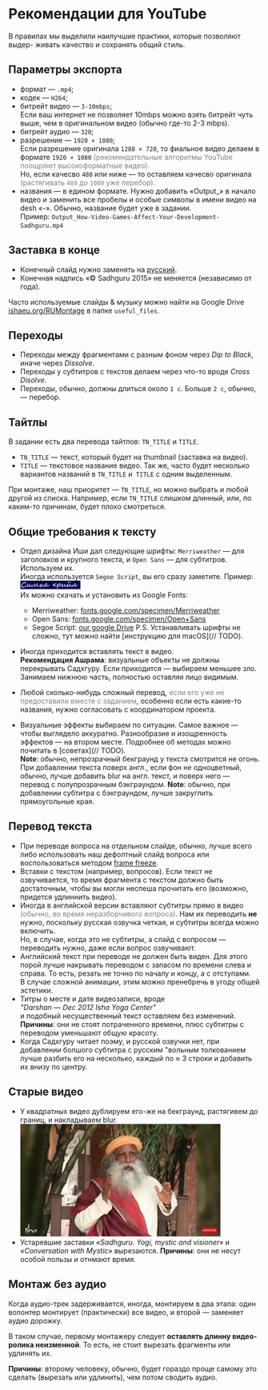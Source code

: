 # Рекомендации для YouTube

В правилах мы выделили наилучшие практики, которые позволяют выдер-
живать качество и сохранять общий стиль.

## Параметры экспорта
- формат — `.mp4`;
- кодек — `H264`;
- битрейт видео — `3-10mbps`;  
  Если ваш интернет не позволяет 10mbps можно взять битрейт чуть выше, чем в оригинальном видео (обычно где-то 2-3 mbps).
- битрейт аудио — `320`;
- разрешение — `1920 × 1080`;  
  Если разрешение оригинала `1280 × 720`, то фиальное видео делаем в формате `1920 × 1080` 
  <span style="color:grey;">(рекомендательные алгоритмы YouTube поощряют высокоформатные видео).</span>  
  Но, если качесво `480` или ниже — то оставляем качесво оригинала
  <span style="color:grey;">(растягивать `480` до `1080` уже перебор).</span>
- названия — в едином формате. 
  Нужно добавить «Output_» в начало видео и заменить все пробелы и особые символы в имени видео на desh «-».
  Обычно, название будет уже в задании.  
  Пример: `Output_How-Video-Games-Affect-Your-Development-Sadhguru.mp4`

## Заставка в конце

- Конечный слайд нужно заменять на [русский](https://drive.google.com/file/d/11NbSgvq8LbxDcy-a2WY5OJTKUZKcZx88/view).
- Конечная надпись «© Sadhguru 2015» не меняется (независимо от года).

Часто используемые слайды & музыку можно найти на Google Drive 
[ishaeu.org/RUMontage](https://ishaeu.org/RUMontage) в папке `useful_files`.

## Переходы
- Переходы между фрагментами с разным фоном через *Dip to Black*, иначе через *Dissolve*.
- Переходы у субтитров с текстов делаем через что-то вроде *Cross Disolve*.
- Переходы, обычно, должны длиться около `1 с`. Больше `2 с`, обычно, — перебор.

## Тайтлы
В задании есть два перевода тайтлов: `TN_TITLE` и `TITLE`.

- `TN_TITLE` — текст, который будет на thumbnail (заставка на видео).
- `TITLE` — текстовое название видео.
Так же, часто будет несколько вариантов названий в `TN_TITLE` и` TITLE` с одним выделенным.

При монтаже, наш приоритет — `TN_TITLE`, но можно выбрать и любой другой из списка. Например, 
если `TN_TITLE` слишком длинный, или, по каким-то причинам, будет плохо смотреться.

## Общие требования к тексту

- Отдел дизайна Иши дал следующие шрифты: `Merriweather` — для заголовков и крупного текста, 
   и `Open Sans` — для субтитров. Используем их.  
   Иногда используется `Segoe Script`, вы его сразу заметите. Пример:
   <img alt="segoe script example" style="width: 120px;" src="/img/segoe_script.png"/>  
   Их можно скачать и установить из Google Fonts:  
    - Merriweather: [fonts.google.com/specimen/Merriweather](https://fonts.google.com/specimen/Merriweather)
    - Open Sans: [fonts.google.com/specimen/Open+Sans](https://fonts.google.com/specimen/Open+Sans)
    - Segoe Script: [our google Drive](https://ishaeu.org/RUMontage)
   P.S. Устанавливать шрифты не сложно, тут можно найти [инструкцию для macOS](// TODO).

- Иногда приходится вставлять текст в видео.  
   **Рекомендация Ашрама**: визуальные объекты не должны перекрывать Садхгуру. Если
   приходится — выбираем меньшее зло. Занимаем нижнюю часть, полностью оставляя лицо видимым.
- Любой сколько-нибудь сложный перевод,
   <span style="color: gray;">если его уже не предоставили вместе с заданием</span>,
   особенно если есть какие-то названия, нужно согласовать с координатором проекта.
- Визуальные эффекты выбираем по ситуации. Самое важное — чтобы
   выглядело аккуратно. Разнообразие и изощренность эффектов — на втором месте.
   Подробнее об методах можно почитать в [советах](// TODO).  
   **Note**: обычно, непрозрачный бекграунд у текста смотрится не огонь. При добавлении текста 
   поверх англ., если фон не одноцветный, обычно, лучше добавить blur на англ. текст, и 
   поверх него — перевод с полупрозрачным бэкграундом.
   **Note**: обычно, при добавлении субтитра с бэкграундом, лучше закруглить прямоугольные края.

## Перевод текста

- При переводе вопроса на отдельном слайде, обычно, лучше всего либо использовать наш 
   дефолтный слайд вопроса или воспользоваться методом [frame freeze](//TODO).
- Вставки с текстом (например, вопросов). Если текст не озвучивается, то время фрагмента 
   с текстом должно быть достаточным, чтобы вы могли неспеша прочитать 
   его (возможно, придется удлиннить видео).
- Иногда в английской версии вставляют субтитры прямо в видео 
   <span style="color: gray;">(обычно, во время неразборчивого вопроса)</span>. Нам их 
   переводить **не** нужно, поскольку русская озвучка четкая, и субтитры всегда можно включить.  
   Но, в случае, когда это не субтитры, а слайд с вопросом — переводить
   нужно, даже если вопрос озвучивают.
- Английский текст при переводе не должен быть виден. Для этого порой
   лучше накрывать переводом с запасом по времени слева и справа. То есть, 
   резать не точно по началу и концу, а с отступами.  
   В случае сложной анимации, этим можно пренебречь в угоду общей эстетики.
- Титры о месте и дате видеозаписи, вроде  
   *"Darshan — Dec 2012 Isha Yoga Center"*  
   и подобный несущественный текст оставляем без изменений.  
   **Причины**: они не стоят потраченного времени, плюс субтитры с переводом уменьшают общую красоту.
- Когда Садхгуру читает поэму, и русской озвучки нет, при добавлении болшого 
   субтитра с русским "вольным толкованием лучше разбить его на несколько, каждый
   по ≈ 3 строки и добавить их внизу по центру.

## Старые видео

- У квадратных видео дублируем его-же на бекграунд, растягивем до границ, и накладываем blur.
   <img style="width:400px" alt="blur example" src="/img/too_wide.jpg">
- Устаревшие заставки *«Sadhguru. Yogi, mystic and visioner»* и *«Conversation
with Mystic»* вырезаются.
   **Причины**: они не несут особой пользы и отнмают время.

## Монтаж без аудио
Когда аудио-трек задерживается, иногда, монтируем в два этапа: один
волонтер монтирует (практически) все видео, и второй — заменяет аудио
дорожку.

В таком случае, первому монтажеру следует **оставлять длинну видео-
ролика неизменной**. То есть, не стоит вырезать фрагменты или удлинять их.

**Причины**: второму человеку, обычно, будет гораздо проще самому это
сделать (вырезать или удлинить), чем потом сводить аудио.
